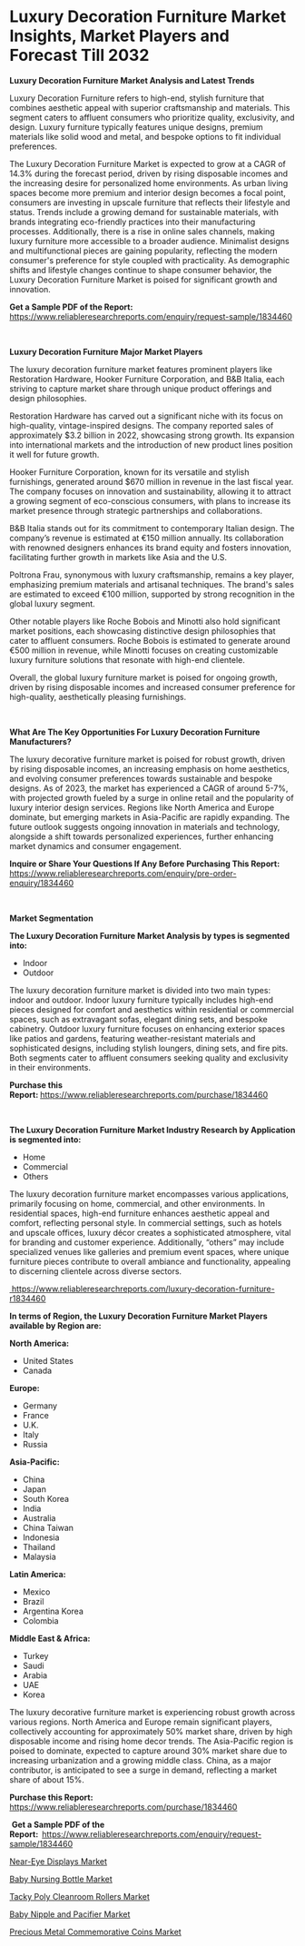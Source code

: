 <p><h1>Luxury Decoration Furniture Market Insights, Market Players and Forecast Till 2032</h1></p><p><strong>Luxury Decoration Furniture Market Analysis and Latest Trends</strong></p>
<p><p>Luxury Decoration Furniture refers to high-end, stylish furniture that combines aesthetic appeal with superior craftsmanship and materials. This segment caters to affluent consumers who prioritize quality, exclusivity, and design. Luxury furniture typically features unique designs, premium materials like solid wood and metal, and bespoke options to fit individual preferences.</p><p>The Luxury Decoration Furniture Market is expected to grow at a CAGR of 14.3% during the forecast period, driven by rising disposable incomes and the increasing desire for personalized home environments. As urban living spaces become more premium and interior design becomes a focal point, consumers are investing in upscale furniture that reflects their lifestyle and status. Trends include a growing demand for sustainable materials, with brands integrating eco-friendly practices into their manufacturing processes. Additionally, there is a rise in online sales channels, making luxury furniture more accessible to a broader audience. Minimalist designs and multifunctional pieces are gaining popularity, reflecting the modern consumer's preference for style coupled with practicality. As demographic shifts and lifestyle changes continue to shape consumer behavior, the Luxury Decoration Furniture Market is poised for significant growth and innovation.</p></p>
<p><strong>Get a Sample PDF of the Report:&nbsp;</strong> <a href="https://www.reliableresearchreports.com/enquiry/request-sample/1834460?utm_campaign=37&utm_medium=2&utm_source=Github&utm_content=ia&utm_term=09022025&utm_id=luxury-decoration-furniture">https://www.reliableresearchreports.com/enquiry/request-sample/1834460</a></p>
<p>&nbsp;</p>
<p><strong>Luxury Decoration Furniture Major Market Players</strong></p>
<p><p>The luxury decoration furniture market features prominent players like Restoration Hardware, Hooker Furniture Corporation, and B&B Italia, each striving to capture market share through unique product offerings and design philosophies. </p><p>Restoration Hardware has carved out a significant niche with its focus on high-quality, vintage-inspired designs. The company reported sales of approximately $3.2 billion in 2022, showcasing strong growth. Its expansion into international markets and the introduction of new product lines position it well for future growth.</p><p>Hooker Furniture Corporation, known for its versatile and stylish furnishings, generated around $670 million in revenue in the last fiscal year. The company focuses on innovation and sustainability, allowing it to attract a growing segment of eco-conscious consumers, with plans to increase its market presence through strategic partnerships and collaborations.</p><p>B&B Italia stands out for its commitment to contemporary Italian design. The company’s revenue is estimated at €150 million annually. Its collaboration with renowned designers enhances its brand equity and fosters innovation, facilitating further growth in markets like Asia and the U.S.</p><p>Poltrona Frau, synonymous with luxury craftsmanship, remains a key player, emphasizing premium materials and artisanal techniques. The brand's sales are estimated to exceed €100 million, supported by strong recognition in the global luxury segment.</p><p>Other notable players like Roche Bobois and Minotti also hold significant market positions, each showcasing distinctive design philosophies that cater to affluent consumers. Roche Bobois is estimated to generate around €500 million in revenue, while Minotti focuses on creating customizable luxury furniture solutions that resonate with high-end clientele.</p><p>Overall, the global luxury furniture market is poised for ongoing growth, driven by rising disposable incomes and increased consumer preference for high-quality, aesthetically pleasing furnishings.</p></p>
<p>&nbsp;</p>
<p><strong>What Are The Key Opportunities For Luxury Decoration Furniture Manufacturers?</strong></p>
<p><p>The luxury decorative furniture market is poised for robust growth, driven by rising disposable incomes, an increasing emphasis on home aesthetics, and evolving consumer preferences towards sustainable and bespoke designs. As of 2023, the market has experienced a CAGR of around 5-7%, with projected growth fueled by a surge in online retail and the popularity of luxury interior design services. Regions like North America and Europe dominate, but emerging markets in Asia-Pacific are rapidly expanding. The future outlook suggests ongoing innovation in materials and technology, alongside a shift towards personalized experiences, further enhancing market dynamics and consumer engagement.</p></p>
<p><strong>Inquire or Share Your Questions If Any Before Purchasing This Report:</strong> <a href="https://www.reliableresearchreports.com/enquiry/pre-order-enquiry/1834460?utm_campaign=37&utm_medium=2&utm_source=Github&utm_content=ia&utm_term=09022025&utm_id=luxury-decoration-furniture">https://www.reliableresearchreports.com/enquiry/pre-order-enquiry/1834460</a></p>
<p>&nbsp;</p>
<p><strong>Market Segmentation</strong></p>
<p><strong>The Luxury Decoration Furniture Market Analysis by types is segmented into:</strong></p>
<p><ul><li>Indoor</li><li>Outdoor</li></ul></p>
<p><p>The luxury decoration furniture market is divided into two main types: indoor and outdoor. Indoor luxury furniture typically includes high-end pieces designed for comfort and aesthetics within residential or commercial spaces, such as extravagant sofas, elegant dining sets, and bespoke cabinetry. Outdoor luxury furniture focuses on enhancing exterior spaces like patios and gardens, featuring weather-resistant materials and sophisticated designs, including stylish loungers, dining sets, and fire pits. Both segments cater to affluent consumers seeking quality and exclusivity in their environments.</p></p>
<p><strong>Purchase this Report:&nbsp;</strong><a href="https://www.reliableresearchreports.com/purchase/1834460?utm_campaign=37&utm_medium=2&utm_source=Github&utm_content=ia&utm_term=09022025&utm_id=luxury-decoration-furniture">https://www.reliableresearchreports.com/purchase/1834460</a></p>
<p>&nbsp;</p>
<p><strong>The Luxury Decoration Furniture Market Industry Research by Application is segmented into:</strong></p>
<p><ul><li>Home</li><li>Commercial</li><li>Others</li></ul></p>
<p><p>The luxury decoration furniture market encompasses various applications, primarily focusing on home, commercial, and other environments. In residential spaces, high-end furniture enhances aesthetic appeal and comfort, reflecting personal style. In commercial settings, such as hotels and upscale offices, luxury décor creates a sophisticated atmosphere, vital for branding and customer experience. Additionally, “others” may include specialized venues like galleries and premium event spaces, where unique furniture pieces contribute to overall ambiance and functionality, appealing to discerning clientele across diverse sectors.</p></p>
<p><a href="https://www.reliableresearchreports.com/luxury-decoration-furniture-r1834460?utm_campaign=37&utm_medium=2&utm_source=Github&utm_content=ia&utm_term=09022025&utm_id=luxury-decoration-furniture">&nbsp;https://www.reliableresearchreports.com/luxury-decoration-furniture-r1834460</a></p>
<p><strong>In terms of Region, the Luxury Decoration Furniture Market Players available by Region are:</strong></p>
<p>
    <p> <strong> North America: </strong>
        <ul>
            <li>United States</li>
            <li>Canada</li>
        </ul>
        </p> 
    <p> <strong> Europe: </strong>
        <ul>
            <li>Germany</li>
            <li>France</li>
            <li>U.K.</li>
            <li>Italy</li>
            <li>Russia</li>
        </ul>
        </p> 
    <p> <strong> Asia-Pacific: </strong>
        <ul>
            <li>China</li>
            <li>Japan</li>
            <li>South Korea</li>
            <li>India</li>
            <li>Australia</li>
            <li>China Taiwan</li>
            <li>Indonesia</li>
            <li>Thailand</li>
            <li>Malaysia</li>
        </ul>
        </p> 
    <p> <strong> Latin America: </strong>
        <ul>
            <li>Mexico</li>
            <li>Brazil</li>
            <li>Argentina Korea</li>
            <li>Colombia</li>
        </ul>
        </p> 
    <p> <strong> Middle East & Africa: </strong>
        <ul>
            <li>Turkey</li>
            <li>Saudi</li>
            <li>Arabia</li>
            <li>UAE</li>
            <li>Korea</li>
        </ul>
    </p>
    </p>
<p><p>The luxury decorative furniture market is experiencing robust growth across various regions. North America and Europe remain significant players, collectively accounting for approximately 50% market share, driven by high disposable income and rising home decor trends. The Asia-Pacific region is poised to dominate, expected to capture around 30% market share due to increasing urbanization and a growing middle class. China, as a major contributor, is anticipated to see a surge in demand, reflecting a market share of about 15%.</p></p>
<p><strong>Purchase this Report: </strong><a href="https://www.reliableresearchreports.com/purchase/1834460?utm_campaign=37&utm_medium=2&utm_source=Github&utm_content=ia&utm_term=09022025&utm_id=luxury-decoration-furniture">https://www.reliableresearchreports.com/purchase/1834460</a></p>
<p>&nbsp;<strong>Get a Sample PDF of the Report:&nbsp;&nbsp;</strong><a href="https://www.reliableresearchreports.com/enquiry/request-sample/1834460?utm_campaign=37&utm_medium=2&utm_source=Github&utm_content=ia&utm_term=09022025&utm_id=luxury-decoration-furniture">https://www.reliableresearchreports.com/enquiry/request-sample/1834460</a></p>
<p><strong></strong></p>
<p><p><a href="https://github.com/micbotam/Market-Research-Report-List-1/blob/main/near-eye-displays-market.md?utm_campaign=37&utm_medium=2&utm_source=Github&utm_content=ia&utm_term=09022025&utm_id=luxury-decoration-furniture">Near-Eye Displays Market</a></p><p><a href="https://github.com/blasiasmienk/Market-Research-Report-List-1/blob/main/baby-nursing-bottle-market.md?utm_campaign=37&utm_medium=2&utm_source=Github&utm_content=ia&utm_term=09022025&utm_id=luxury-decoration-furniture">Baby Nursing Bottle Market</a></p><p><a href="https://github.com/shadnfamoza/Market-Research-Report-List-1/blob/main/tacky-poly-cleanroom-rollers-market.md?utm_campaign=37&utm_medium=2&utm_source=Github&utm_content=ia&utm_term=09022025&utm_id=luxury-decoration-furniture">Tacky Poly Cleanroom Rollers Market</a></p><p><a href="https://github.com/swietanasso/Market-Research-Report-List-1/blob/main/baby-nipple-and-pacifier-market.md?utm_campaign=37&utm_medium=2&utm_source=Github&utm_content=ia&utm_term=09022025&utm_id=luxury-decoration-furniture">Baby Nipple and Pacifier Market</a></p><p><a href="https://github.com/normiaooghe3/Market-Research-Report-List-1/blob/main/precious-metal-commemorative-coins-market.md?utm_campaign=37&utm_medium=2&utm_source=Github&utm_content=ia&utm_term=09022025&utm_id=luxury-decoration-furniture">Precious Metal Commemorative Coins Market</a></p></p>